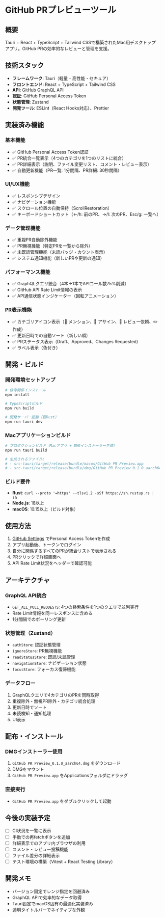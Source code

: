 # GitHub PRプレビューツール

## 概要
Tauri + React + TypeScript + Tailwind CSSで構築されたMac用デスクトップアプリ。GitHub PRの効率的なレビューと管理を支援。

## 技術スタック
- **フレームワーク**: Tauri（軽量・高性能・セキュア）
- **フロントエンド**: React + TypeScript + Tailwind CSS
- **API**: GitHub GraphQL API
- **認証**: GitHub Personal Access Token
- **状態管理**: Zustand
- **開発ツール**: ESLint（React Hooks対応）、Prettier

## 実装済み機能

### 基本機能
- ✅ GitHub Personal Access Token認証
- ✅ PR統合一覧表示（4つのカテゴリを1つのリストに統合）
- ✅ PR詳細表示（説明、ファイル変更リスト、コメント・レビュー表示）
- ✅ 自動更新機能（PR一覧: 1分間隔、PR詳細: 30秒間隔）

### UI/UX機能
- ✅ レスポンシブデザイン
- ✅ ナビゲーション機能
- ✅ スクロール位置の自動保持（ScrollRestoration）
- ✅ キーボードショートカット（←/h: 前のPR、→/l: 次のPR、Esc/g: 一覧へ）

### データ管理機能
- ✅ 重複PR自動除外機能
- ✅ PR無視機能（特定PRを一覧から除外）
- ✅ 未既読管理機能（未読バッジ・カウント表示）
- ✅ システム通知機能（新しいPRや更新の通知）

### パフォーマンス機能
- ✅ GraphQLクエリ統合（4本→1本でAPIコール数75%削減）
- ✅ GitHub API Rate Limit情報の表示
- ✅ API通信状態インジケーター（回転アニメーション）

### PR表示機能
- ✅ カテゴリアイコン表示（💬 メンション、📌 アサイン、👀 レビュー依頼、✏️ 作成）
- ✅ 更新日時での自動ソート（新しい順）
- ✅ PRステータス表示（Draft、Approved、Changes Requested）
- ✅ ラベル表示（色付き）

## 開発・ビルド

### 開発環境セットアップ
```bash
# 依存関係インストール
npm install

# TypeScriptビルド
npm run build

# 開発サーバー起動（要Rust）
npm run tauri dev
```

### Macアプリケーションビルド
```bash
# プロダクションビルド（Macアプリ + DMGインストーラー生成）
npm run tauri build

# 生成されるファイル:
# - src-tauri/target/release/bundle/macos/GitHub PR Preview.app
# - src-tauri/target/release/bundle/dmg/GitHub PR Preview_0.1.0_aarch64.dmg
```

### ビルド要件
- **Rust**: `curl --proto '=https' --tlsv1.2 -sSf https://sh.rustup.rs | sh`
- **Node.js**: 18以上
- **macOS**: 10.15以上（ビルド対象）

## 使用方法
1. [GitHub Settings](https://github.com/settings/tokens/new?scopes=repo,read:user) でPersonal Access Tokenを作成
2. アプリ起動後、トークンでログイン
3. 自分に関係するすべてのPRが統合リストで表示される
4. PRクリックで詳細画面へ
5. API Rate Limit状況をヘッダーで確認可能

## アーキテクチャ

### GraphQL API統合
- `GET_ALL_PULL_REQUESTS`: 4つの検索条件を1つのクエリで並列実行
- Rate Limit情報を同一レスポンスに含める
- 1分間隔でのポーリング更新

### 状態管理（Zustand）
- `authStore`: 認証状態管理
- `ignoreStore`: PR無視機能
- `readStatusStore`: 既読/未読管理
- `navigationStore`: ナビゲーション状態
- `focusStore`: フォーカス復帰機能

### データフロー
1. GraphQLクエリで4カテゴリのPRを同時取得
2. 重複除外・無視PR除外・カテゴリ統合処理
3. 更新日時でソート
4. 未読検知・通知処理
5. UI表示

## 配布・インストール

### DMGインストーラー使用
1. `GitHub PR Preview_0.1.0_aarch64.dmg` をダウンロード
2. DMGをマウント
3. `GitHub PR Preview.app` をApplicationsフォルダにドラッグ

### 直接実行
- `GitHub PR Preview.app` をダブルクリックして起動

## 今後の実装予定
- [ ] CI状況を一覧に表示
- [ ] 手動での再fetchボタンを追加
- [ ] 詳細表示でのアプリ内ブラウザの利用
- [ ] コメント・レビュー投稿機能
- [ ] ファイル差分の詳細表示
- [ ] テスト環境の構築（Vitest + React Testing Library）

## 開発メモ
- バージョン固定でレンジ指定を回避済み
- GraphQL APIで効率的なデータ取得
- Tauri設定でmacOS固有の最適化実装済み
- 透明タイトルバーでネイティブな外観
